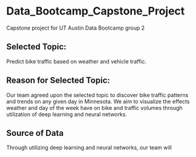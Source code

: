 # Data_Bootcamp_Capstone_Project
Capstone project for UT Austin Data Bootcamp group 2

## Selected Topic:
Predict bike traffic based on weather and vehicle traffic.

## Reason for Selected Topic:
Our team agreed upon the selected topic to discover bike traffic patterns and trends on any given day in Minnesota. We aim to visualize the effects weather and day of the week have on bike and traffic volumes through utilization of deep learning and neural networks.

## Source of Data


Through utilizing deep learning and neural networks, our team will 